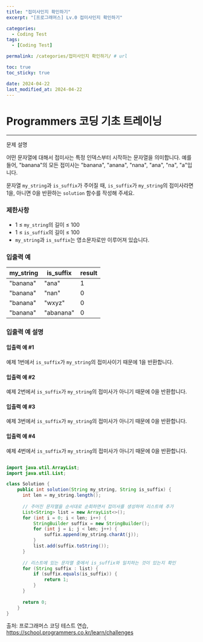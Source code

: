```yaml
---
title: "접미사인지 확인하기"
excerpt: "[프로그래머스] Lv.0 접미사인지 확인하기"

categories:
  - Coding Test
tags:
  - [Coding Test]

permalink: /categories/접미사인지 확인하기/ # url

toc: true
toc_sticky: true

date: 2024-04-22
last_modified_at: 2024-04-22
---
```


# Programmers 코딩 기초 트레이닝

---

문제 설명

어떤 문자열에 대해서 접미사는 특정 인덱스부터 시작하는 문자열을 의미합니다. 예를 들어, "banana"의 모든 접미사는 "banana", "anana", "nana", "ana", "na", "a"입니다.

문자열 `my_string`과 `is_suffix`가 주어질 때, `is_suffix`가 `my_string`의 접미사라면 1을, 아니면 0을 반환하는 `solution` 함수를 작성해 주세요.

### 제한사항
- 1 ≤ `my_string`의 길이 ≤ 100
- 1 ≤ `is_suffix`의 길이 ≤ 100
- `my_string`과 `is_suffix`는 영소문자로만 이루어져 있습니다.

### 입출력 예

| my_string | is_suffix | result |
|-----------|------------|--------|
| "banana" | "ana" | 1 |
| "banana" | "nan" | 0 |
| "banana" | "wxyz" | 0 |
| "banana" | "abanana" | 0 |

### 입출력 예 설명
#### 입출력 예 #1

예제 1번에서 `is_suffix`가 `my_string`의 접미사이기 때문에 1을 반환합니다.
#### 입출력 예 #2

예제 2번에서 `is_suffix`가 `my_string`의 접미사가 아니기 때문에 0을 반환합니다.
#### 입출력 예 #3

예제 3번에서 `is_suffix`가 `my_string`의 접미사가 아니기 때문에 0을 반환합니다.
#### 입출력 예 #4

예제 4번에서 `is_suffix`가 `my_string`의 접미사가 아니기 때문에 0을 반환합니다.

```java

import java.util.ArrayList;
import java.util.List;

class Solution {
    public int solution(String my_string, String is_suffix) {
      int len = my_string.length();
	        
      // 주어진 문자열을 순서대로 순회하면서 접미사를 생성하여 리스트에 추가
      List<String> list = new ArrayList<>();
      for (int i = 0; i < len; i++) {
          StringBuilder suffix = new StringBuilder();
          for (int j = i; j < len; j++) {
              suffix.append(my_string.charAt(j));
          }
          list.add(suffix.toString());
      }
      
      // 리스트에 있는 문자열 중에서 is_suffix와 일치하는 것이 있는지 확인
      for (String suffix : list) {
          if (suffix.equals(is_suffix)) {
              return 1;
          }
      }
      
      return 0;
    }
}

``````

출처: 프로그래머스 코딩 테스트 연습, https://school.programmers.co.kr/learn/challenges
